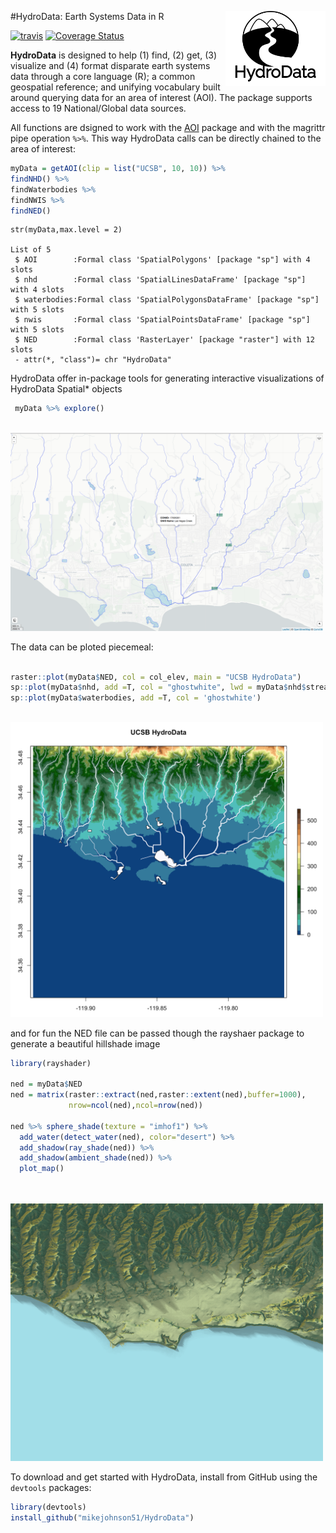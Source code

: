 #HydroData: Earth Systems Data in R <img src="man/figures/logo.png" width=160 height = 120 align="right" />

[![travis](https://travis-ci.org/mikejohnson51/HydroData.svg?branch=master)](https://travis-ci.org/mikejohnson51/HydroData) [![Coverage Status](https://img.shields.io/coveralls/github/mikejohnson51/HydroData.svg)](https://coveralls.io/github/mikejohnson51/HydroData?branch=master)

**HydroData** is designed to help (1) find, (2) get, (3) visualize and (4) format disparate earth systems data through a core language (R); a common geospatial reference; and unifying vocabulary built around querying data for an area of interest (AOI). The package supports access to 19 National/Global data sources. 

All functions are dsigned to work with the [AOI](https://mikejohnson51.github.io/AOI/) package and with the magrittr pipe operation `%>%`. This way HydroData calls can be directly chained to the area of interest:

```r
myData = getAOI(clip = list("UCSB", 10, 10)) %>% 
findNHD() %>% 
findWaterbodies %>% 
findNWIS %>% 
findNED()
```
```
str(myData,max.level = 2)

List of 5
 $ AOI        :Formal class 'SpatialPolygons' [package "sp"] with 4 slots
 $ nhd        :Formal class 'SpatialLinesDataFrame' [package "sp"] with 4 slots
 $ waterbodies:Formal class 'SpatialPolygonsDataFrame' [package "sp"] with 5 slots
 $ nwis       :Formal class 'SpatialPointsDataFrame' [package "sp"] with 5 slots
 $ NED        :Formal class 'RasterLayer' [package "raster"] with 12 slots
 - attr(*, "class")= chr "HydroData"

```

HydroData offer in-package tools for generating interactive visualizations of HydroData Spatial* objects

```r
 myData %>% explore()

```
<br>
<img src="man/figures/explore_ex.png" width=500 />
<br>

The data can be ploted piecemeal:

```r

raster::plot(myData$NED, col = col_elev, main = "UCSB HydroData")
sp::plot(myData$nhd, add =T, col = "ghostwhite", lwd = myData$nhd$streamorde)
sp::plot(myData$waterbodies, add =T, col = 'ghostwhite')

```
<br>
<img src="man/figures/plot_ex.png" width=500 />
<br>

and for fun the NED file can be passed though the rayshaer package to generate a beautiful hillshade image

```r
library(rayshader)

ned = myData$NED
ned = matrix(raster::extract(ned,raster::extent(ned),buffer=1000),
             nrow=ncol(ned),ncol=nrow(ned))
             
ned %>% sphere_shade(texture = "imhof1") %>%
  add_water(detect_water(ned), color="desert") %>%
  add_shadow(ray_shade(ned)) %>%
  add_shadow(ambient_shade(ned)) %>%
  plot_map()
  
```
<br>
<img src="man/figures/rayshade_ex.png" width=500 />
<br>

To download and get started with HydroData, install from GitHub using the `devtools` packages:

```r
library(devtools)
install_github("mikejohnson51/HydroData")
```

